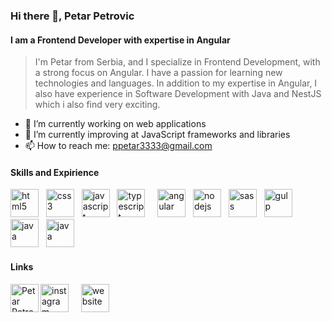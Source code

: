 ### Hi there 👋, Petar Petrovic
#### I am a Frontend Developer with expertise in Angular
> I'm Petar from Serbia, and I specialize in Frontend Development, with a strong focus on Angular. I have a passion for learning new technologies and languages. In addition to my expertise in Angular, I also have experience in Software Development with Java and NestJS which i also find very exciting.

- 🔭 I’m currently working on web applications
- 🌱 I’m currently improving at JavaScript frameworks and libraries
- 📫 How to reach me: ppetar3333@gmail.com

#### Skills and Expirience
<img src='https://user-images.githubusercontent.com/82830616/141116456-f3fa4e6c-ee83-4b8b-80d2-62e45eb79b54.png' alt='html5' height='45'> &nbsp;  <img src='https://user-images.githubusercontent.com/82830616/141116535-10b911b2-1a27-45d9-8dd8-7c484e9c45f9.png' alt='css3' height='45'> &nbsp;  <img src='https://user-images.githubusercontent.com/82830616/141117177-ad3e990f-111f-4120-aaa6-1876fd69298b.png' alt='javascript' height='45'> &nbsp; <img src='https://user-images.githubusercontent.com/82830616/156931003-edaaf3d0-11e2-453a-b172-c7a7a8ea3464.png' alt='typescript' height='45'> &nbsp; &nbsp; <img src='https://user-images.githubusercontent.com/82830616/173853696-e946ed88-6fd9-4028-80e4-008baaf13a0d.png' alt='angular' height='45'> &nbsp; <img src='https://user-images.githubusercontent.com/82830616/156931767-28949b53-8d5d-41b8-a998-826b932dd574.svg' alt='nodejs' height='45'> &nbsp; <img src='https://user-images.githubusercontent.com/82830616/141117083-10c20140-0786-4b8f-966d-e9f68bf07ad4.png' alt='sass' height='45'> &nbsp; <img src='https://user-images.githubusercontent.com/82830616/141116902-607bb7cf-a09b-4416-8764-5dddd25af491.png' alt='gulp' height='45'> &nbsp; <img src='https://user-images.githubusercontent.com/82830616/141117310-2fdc317e-1131-4341-8e6f-98a57714ce1c.png' alt='java' height='45'>  &nbsp; <img src='https://github.com/ppetar3333/ppetar3333/assets/82830616/eb3f6988-a7f4-4687-a555-308ab649e4a3' alt='java' height='45'>

#### Links
 [<img src='https://user-images.githubusercontent.com/82830616/141118246-818be75e-8ce6-4011-ae21-c8a1aff786d0.png' alt='instagram' height='45'>](https://www.instagram.com/petrex_____/) &nbsp; &nbsp;  [<img src='https://user-images.githubusercontent.com/82830616/142861978-ef69b1da-8a58-4d06-a7f1-b1d8f3be6145.png' alt='website' height='45'>](https://ppetar3333.github.io/portfolio-website/#/home)  &nbsp; &nbsp; [<img align="left" alt="Petar Petrovic | LinkedIn" height='45' src="https://upload.wikimedia.org/wikipedia/commons/c/ca/LinkedIn_logo_initials.png" />](https://www.linkedin.com/in/petar-petrović-224480211/)
 
 

